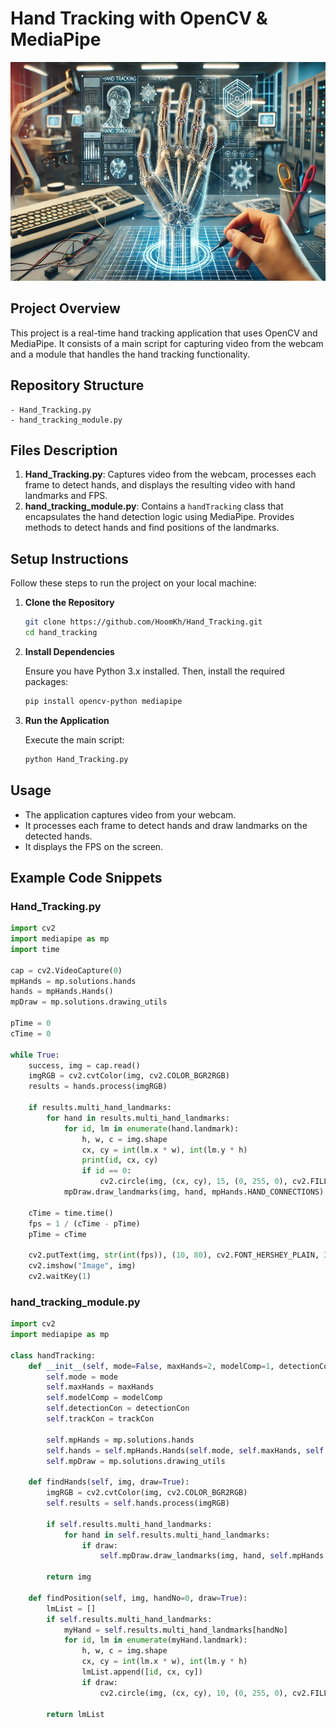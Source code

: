 # Hand Tracking with OpenCV & MediaPipe

<div style="text-align: center;">
    <img src="images/banner.jpg" style="width:600px;height:350px;">
</div>

## Project Overview

This project is a real-time hand tracking application that uses OpenCV and MediaPipe. It consists of a main script for capturing video from the webcam and a module that handles the hand tracking functionality.

## Repository Structure

```
- Hand_Tracking.py
- hand_tracking_module.py
```

## Files Description

1. **Hand_Tracking.py**: Captures video from the webcam, processes each frame to detect hands, and displays the resulting video with hand landmarks and FPS.
2. **hand_tracking_module.py**: Contains a `handTracking` class that encapsulates the hand detection logic using MediaPipe. Provides methods to detect hands and find positions of the landmarks.

## Setup Instructions

Follow these steps to run the project on your local machine:

1. **Clone the Repository**

    ```sh
    git clone https://github.com/HoomKh/Hand_Tracking.git
    cd hand_tracking
    ```

2. **Install Dependencies**

    Ensure you have Python 3.x installed. Then, install the required packages:

    ```sh
    pip install opencv-python mediapipe
    ```

3. **Run the Application**

    Execute the main script:

    ```sh
    python Hand_Tracking.py
    ```

## Usage

- The application captures video from your webcam.
- It processes each frame to detect hands and draw landmarks on the detected hands.
- It displays the FPS on the screen.

## Example Code Snippets

### Hand_Tracking.py

```python
import cv2
import mediapipe as mp
import time

cap = cv2.VideoCapture(0)
mpHands = mp.solutions.hands
hands = mpHands.Hands()
mpDraw = mp.solutions.drawing_utils

pTime = 0
cTime = 0

while True:
    success, img = cap.read()
    imgRGB = cv2.cvtColor(img, cv2.COLOR_BGR2RGB)
    results = hands.process(imgRGB)
    
    if results.multi_hand_landmarks:
        for hand in results.multi_hand_landmarks:
            for id, lm in enumerate(hand.landmark):
                h, w, c = img.shape
                cx, cy = int(lm.x * w), int(lm.y * h)
                print(id, cx, cy)
                if id == 0:
                    cv2.circle(img, (cx, cy), 15, (0, 255, 0), cv2.FILLED)
            mpDraw.draw_landmarks(img, hand, mpHands.HAND_CONNECTIONS)

    cTime = time.time()
    fps = 1 / (cTime - pTime)
    pTime = cTime

    cv2.putText(img, str(int(fps)), (10, 80), cv2.FONT_HERSHEY_PLAIN, 3, (255, 0, 0), 3)
    cv2.imshow("Image", img)
    cv2.waitKey(1)
```

### hand_tracking_module.py

```python
import cv2
import mediapipe as mp

class handTracking:
    def __init__(self, mode=False, maxHands=2, modelComp=1, detectionCon=0.5, trackCon=0.5):
        self.mode = mode
        self.maxHands = maxHands
        self.modelComp = modelComp
        self.detectionCon = detectionCon
        self.trackCon = trackCon

        self.mpHands = mp.solutions.hands
        self.hands = self.mpHands.Hands(self.mode, self.maxHands, self.modelComp, self.detectionCon, self.trackCon)
        self.mpDraw = mp.solutions.drawing_utils

    def findHands(self, img, draw=True):
        imgRGB = cv2.cvtColor(img, cv2.COLOR_BGR2RGB)
        self.results = self.hands.process(imgRGB)
        
        if self.results.multi_hand_landmarks:
            for hand in self.results.multi_hand_landmarks:
                if draw:
                    self.mpDraw.draw_landmarks(img, hand, self.mpHands.HAND_CONNECTIONS)
        
        return img

    def findPosition(self, img, handNo=0, draw=True):
        lmList = []
        if self.results.multi_hand_landmarks:
            myHand = self.results.multi_hand_landmarks[handNo]
            for id, lm in enumerate(myHand.landmark):
                h, w, c = img.shape
                cx, cy = int(lm.x * w), int(lm.y * h)
                lmList.append([id, cx, cy])
                if draw:
                    cv2.circle(img, (cx, cy), 10, (0, 255, 0), cv2.FILLED)
        
        return lmList
```
